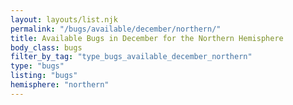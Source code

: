 ```yaml
---
layout: layouts/list.njk
permalink: "/bugs/available/december/northern/"
title: Available Bugs in December for the Northern Hemisphere
body_class: bugs
filter_by_tag: "type_bugs_available_december_northern"
type: "bugs"
listing: "bugs"
hemisphere: "northern"
---
```

